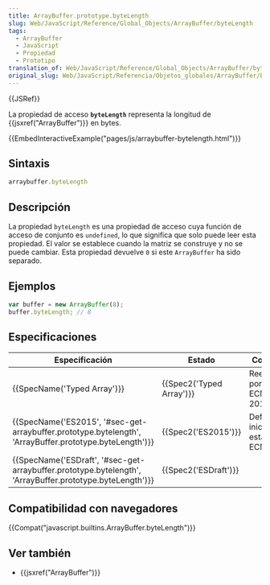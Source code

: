 ```yaml
---
title: ArrayBuffer.prototype.byteLength
slug: Web/JavaScript/Reference/Global_Objects/ArrayBuffer/byteLength
tags:
  - ArrayBuffer
  - JavaScript
  - Propiedad
  - Prototipo
translation_of: Web/JavaScript/Reference/Global_Objects/ArrayBuffer/byteLength
original_slug: Web/JavaScript/Referencia/Objetos_globales/ArrayBuffer/byteLength
---
```

{{JSRef}}

La propiedad de acceso **`byteLength`** representa la longitud de {{jsxref("ArrayBuffer")}} en bytes.

{{EmbedInteractiveExample("pages/js/arraybuffer-bytelength.html")}}

## Sintaxis

```js
arraybuffer.byteLength
```

## Descripción

La propiedad `byteLength` es una propiedad de acceso cuya función de acceso de conjunto es `undefined`, lo que significa que solo puede leer esta propiedad. El valor se establece cuando la matriz se construye y no se puede cambiar. Esta propiedad devuelve `0` si este `ArrayBuffer` ha sido separado.

## Ejemplos

```js
var buffer = new ArrayBuffer(8);
buffer.byteLength; // 8
```

## Especificaciones

| Especificación                                                                                                                               | Estado                           | Comentario                              |
| -------------------------------------------------------------------------------------------------------------------------------------------- | -------------------------------- | --------------------------------------- |
| {{SpecName('Typed Array')}}                                                                                                         | {{Spec2('Typed Array')}} | Reemplazado por ECMAScript 2015.        |
| {{SpecName('ES2015', '#sec-get-arraybuffer.prototype.bytelength', 'ArrayBuffer.prototype.byteLength')}}     | {{Spec2('ES2015')}}         | Definición inicial en un estándar ECMA. |
| {{SpecName('ESDraft', '#sec-get-arraybuffer.prototype.bytelength', 'ArrayBuffer.prototype.byteLength')}} | {{Spec2('ESDraft')}}     |                                         |

## Compatibilidad con navegadores

{{Compat("javascript.builtins.ArrayBuffer.byteLength")}}

## Ver también

- {{jsxref("ArrayBuffer")}}
